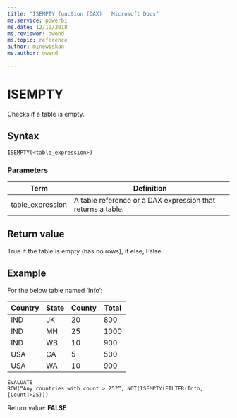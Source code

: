 ```yaml
---
title: "ISEMPTY function (DAX) | Microsoft Docs"
ms.service: powerbi 
ms.date: 12/10/2018
ms.reviewer: owend
ms.topic: reference
author: minewiskan
ms.author: owend

---
```

# ISEMPTY
  
Checks if a table is empty.  
  
## Syntax  
  
```dax
ISEMPTY(<table_expression>)  
```
  
### Parameters  
  
|Term|Definition|  
|--------|--------------|  
|table_expression|A table reference or a DAX expression that returns a table.|  
  
## Return value  
True if the table is empty (has no rows), if else, False.  
  
## Example  
For the below table named ‘Info’:  
  
|Country|State|County|Total|  
|-----------|---------|----------|---------|  
|IND|JK|20|800|  
|IND|MH|25|1000|  
|IND|WB|10|900|  
|USA|CA|5|500|  
|USA|WA|10|900|  
  
```dax
EVALUATE   
ROW(“Any countries with count > 25?”, NOT(ISEMPTY(FILTER(Info, [Count]>25)))  
```

Return value: **FALSE**  
  
